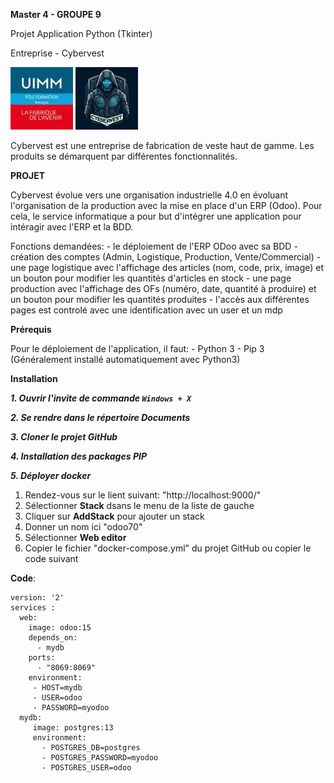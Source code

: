  **Master 4 - GROUPE 9**

Projet Application Python (Tkinter)

Entreprise - Cybervest 

![Logo UIMM](https://github.com/Missivier/cybervest/blob/main/images/logo-uimm-250x250.jpg)
![Logo Cybervest](https://github.com/Missivier/cybervest/blob/main/images/Logo1.png)

Cybervest est une entreprise de fabrication de veste haut de gamme. Les produits se démarquent par différentes fonctionnalités. 


**PROJET**

Cybervest évolue vers une organisation industrielle 4.0 en évoluant l'organisation de la production avec la mise en place d'un ERP (Odoo).
Pour cela, le service informatique a pour but d'intégrer une application pour intéragir avec l'ERP et la BDD. 

Fonctions demandées: - le déploiement de l'ERP ODoo avec sa BDD
                     - création des comptes (Admin, Logistique, Production, Vente/Commercial)
                     - une page logistique avec l'affichage des articles (nom, code, prix, image) et un bouton pour modifier les quantités d'articles en stock
                     - une page production avec l'affichage des OFs (numéro, date, quantité à produire) et un bouton pour modifier les quantités produites 
                     - l'accès aux différentes pages est controlé avec une identification avec un user et un mdp



**Prérequis**

Pour le déploiement de l'application, il faut: - Python 3
                                               - Pip 3 (Généralement installé automatiquement avec Python3)
                                               


**Installation**

***1. Ouvrir l'invite de commande `Windows + X`***

***2. Se rendre dans le répertoire Documents***

***3. Cloner le projet GitHub***

***4. Installation des packages PIP***

***5. Déployer docker***
  1. Rendez-vous sur le lient suivant: "http://localhost:9000/"
  2. Sélectionner **Stack** dsans le menu de la liste de gauche
  3. Cliquer sur **AddStack** pour ajouter un stack
  4. Donner un nom ici "odoo70"
  5. Sélectionner **Web editor**
  6. Copier le fichier "docker-compose.yml" du projet GitHub ou copier le code suivant

**Code**:
```
version: '2'
services :
  web:
    image: odoo:15
    depends_on:
      - mydb
    ports:
      - "8069:8069"
    environment:
     - HOST=mydb
     - USER=odoo
     - PASSWORD=myodoo
  mydb: 
     image: postgres:13
     environment:
       - POSTGRES_DB=postgres
       - POSTGRES_PASSWORD=myodoo
       - POSTGRES_USER=odoo
```



